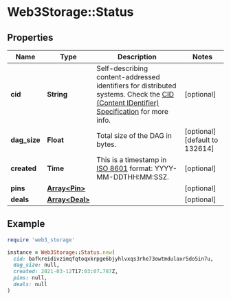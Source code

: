# Web3Storage::Status

## Properties

| Name | Type | Description | Notes |
| ---- | ---- | ----------- | ----- |
| **cid** | **String** | Self-describing content-addressed identifiers for distributed systems. Check the [CID (Content IDentifier) Specification](https://github.com/multiformats/cid) for more info. | [optional] |
| **dag_size** | **Float** | Total size of the DAG in bytes. | [optional][default to 132614] |
| **created** | **Time** | This is a timestamp in [ISO 8601](https://en.wikipedia.org/wiki/ISO_8601) format: YYYY-MM-DDTHH:MM:SSZ. | [optional] |
| **pins** | [**Array&lt;Pin&gt;**](Pin.md) |  | [optional] |
| **deals** | [**Array&lt;Deal&gt;**](Deal.md) |  | [optional] |

## Example

```ruby
require 'web3_storage'

instance = Web3Storage::Status.new(
  cid: bafkreidivzimqfqtoqxkrpge6bjyhlvxqs3rhe73owtmdulaxr5do5in7u,
  dag_size: null,
  created: 2021-03-12T17:03:07.787Z,
  pins: null,
  deals: null
)
```

